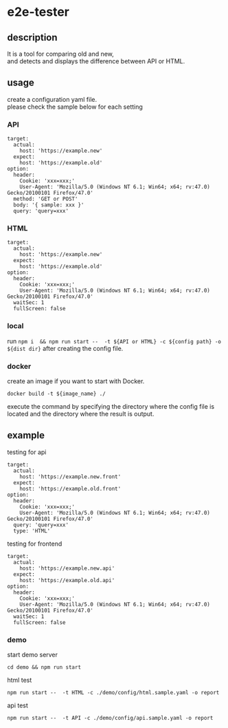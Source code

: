 # e2e-tester

## description
It is a tool for comparing old and new,   
and detects and displays the difference between API or HTML.

## usage
create a configuration yaml file.  
please check the sample below for each setting

### API
```shell
target:
  actual:
    host: 'https://example.new'
  expect:
    host: 'https://example.old'
option:
  header: 
    Cookie: 'xxx=xxx;'
    User-Agent: 'Mozilla/5.0 (Windows NT 6.1; Win64; x64; rv:47.0) Gecko/20100101 Firefox/47.0'
  method: 'GET or POST'
  body: '{ sample: xxx }'
  query: 'query=xxx'
```

### HTML
```shell
target:
  actual:
    host: 'https://example.new'
  expect:
    host: 'https://example.old'
option:
  header: 
    Cookie: 'xxx=xxx;'
    User-Agent: 'Mozilla/5.0 (Windows NT 6.1; Win64; x64; rv:47.0) Gecko/20100101 Firefox/47.0'
  waitSec: 1 
  fullScreen: false
```

### local 

run `npm i  && npm run start --  -t ${API or HTML} -c ${config path} -o ${dist dir}` after creating the config file.

### docker 

create an image if you want to start with Docker.
```shell
docker build -t ${image_name} ./
```

execute the command by specifying the directory where the config file is located and the directory where the result is output.


## example

testing for api
```shell
target:
  actual:
    host: 'https://example.new.front'
  expect:
    host: 'https://example.old.front'
option:
  header: 
    Cookie: 'xxx=xxx;'
    User-Agent: 'Mozilla/5.0 (Windows NT 6.1; Win64; x64; rv:47.0) Gecko/20100101 Firefox/47.0'
  query: 'query=xxx'
  type: 'HTML'
```

testing for frontend 
```shell
target:
  actual:
    host: 'https://example.new.api'
  expect:
    host: 'https://example.old.api'
option:
  header: 
    Cookie: 'xxx=xxx;'
    User-Agent: 'Mozilla/5.0 (Windows NT 6.1; Win64; x64; rv:47.0) Gecko/20100101 Firefox/47.0'
  waitSec: 1 
  fullScreen: false
```

### demo
start demo server
```shell
cd demo && npm run start
```

html test
```shell
npm run start --  -t HTML -c ./demo/config/html.sample.yaml -o report
```

api test
```shell
npm run start --  -t API -c ./demo/config/api.sample.yaml -o report
```
